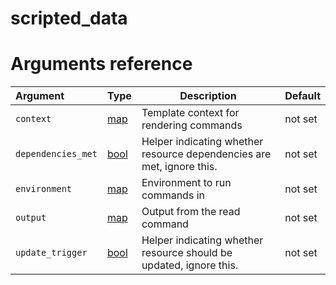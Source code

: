 
# scripted_data

# Arguments reference

| Argument | Type | Description | Default |
|:---      | ---  | ---         | ---     |
| `context` | [map](https://www.terraform.io/docs/extend/schemas/schema-types.html#typemap) | Template context for rendering commands | not set |
| `dependencies_met` | [bool](https://www.terraform.io/docs/extend/schemas/schema-types.html#typebool) | Helper indicating whether resource dependencies are met, ignore this. | not set |
| `environment` | [map](https://www.terraform.io/docs/extend/schemas/schema-types.html#typemap) | Environment to run commands in | not set |
| `output` | [map](https://www.terraform.io/docs/extend/schemas/schema-types.html#typemap) | Output from the read command | not set |
| `update_trigger` | [bool](https://www.terraform.io/docs/extend/schemas/schema-types.html#typebool) | Helper indicating whether resource should be updated, ignore this. | not set |
